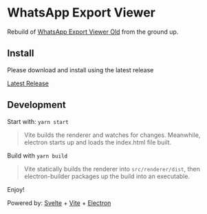 # WhatsApp Export Viewer

Rebuild of [WhatsApp Export Viewer Old](https://github.com/MrMelon54/WhatsAppExportViewer-Old) from the ground up.

## Install

Please download and install using the latest release

[Latest Release](https://github.com/MrMelon54/WhatsAppExportViewer/releases/latest)

## Development

Start with: `yarn start`

> Vite builds the renderer and watches for changes. Meanwhile, electron starts up and loads the index.html file built.

Build with `yarn build`

> Vite statically builds the renderer into `src/renderer/dist`, then electron-builder packages up the build into an executable.

Enjoy!

Powered by: [Svelte](https://svelte.dev) + [Vite](https://vitejs.dev) + [Electron](https://electronjs.org)
